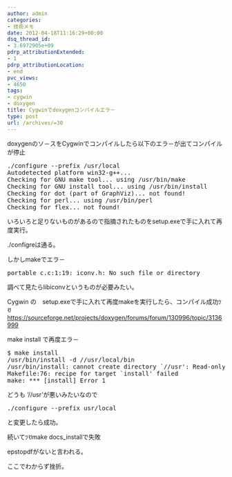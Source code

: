 ```yaml
---
author: admin
categories:
- 技術メモ
date: 2012-04-18T11:16:29+00:00
dsq_thread_id:
- 3.6972905e+09
pdrp_attributionExtended:
- 1
pdrp_attributionLocation:
- end
pvc_views:
- 4650
tags:
- cygwin
- doxygen
title: Cygwinでdoxygenコンパイルエラ－
type: post
url: /archives/=30
---
```


doxygenのソ－スをCygwinでコンパイルしたら以下のエラ－が出てコンパイルが停止

<pre lang="unix">./configure --prefix /usr/local
Autodetected platform win32-g++...
Checking for GNU make tool... using /usr/bin/make
Checking for GNU install tool... using /usr/bin/install
Checking for dot (part of GraphViz)... not found!
Checking for perl... using /usr/bin/perl
Checking for flex... not found!</pre>

いろいろと足りないものがあるので指摘されたものをsetup.exeで手に入れて再度実行。
  
./configreは通る。
  
しかしmakeでエラ－

<pre lang="unix">portable_c.c:1:19: iconv.h: No such file or directory</pre>

調べて見たらlibiconvというものが必要みたい。
  
Cygwin の　setup.exeで手に入れて再度makeを実行したら、コンパイル成功ﾂꀀ<https://sourceforge.net/projects/doxygen/forums/forum/130996/topic/3136999>

make install で再度エラ－

<pre lang="unix">$ make install
/usr/bin/install -d //usr/local/bin
/usr/bin/install: cannot create directory `//usr': Read-only file system
Makefile:76: recipe for target `install' failed
make: *** [install] Error 1
</pre>

どうも &#8216;//usr&#8217;が悪いみたいなので

<pre>./configure --prefix usr/local
</pre>

と変更したら成功。

続いてﾂꀀmake docs_installで失敗
  
epstopdfがないと言われる。

ここでわからず挫折。

<div id="fastlookup_top" style="display: none;">
</div>